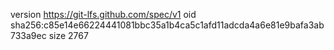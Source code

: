 version https://git-lfs.github.com/spec/v1
oid sha256:c85e14e66224441081bbc35a1b4ca5c1afd11adcda4a6e81e9bafa3ab733a9ec
size 2767
